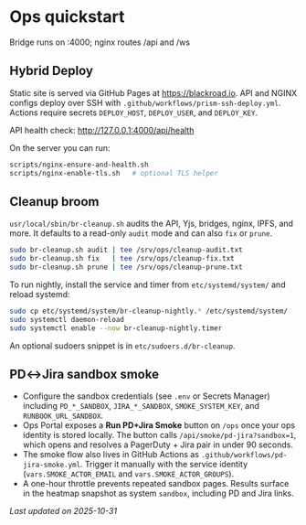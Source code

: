 # Ops quickstart
Bridge runs on :4000; nginx routes /api and /ws

## Hybrid Deploy

Static site is served via GitHub Pages at https://blackroad.io.
API and NGINX configs deploy over SSH with `.github/workflows/prism-ssh-deploy.yml`.
Actions require secrets `DEPLOY_HOST`, `DEPLOY_USER`, and `DEPLOY_KEY`.

API health check: http://127.0.0.1:4000/api/health

On the server you can run:

```sh
scripts/nginx-ensure-and-health.sh
scripts/nginx-enable-tls.sh   # optional TLS helper
```

## Cleanup broom

`usr/local/sbin/br-cleanup.sh` audits the API, Yjs, bridges, nginx, IPFS, and more. It defaults to a read-only `audit` mode and can also `fix` or `prune`.

```sh
sudo br-cleanup.sh audit | tee /srv/ops/cleanup-audit.txt
sudo br-cleanup.sh fix   | tee /srv/ops/cleanup-fix.txt
sudo br-cleanup.sh prune | tee /srv/ops/cleanup-prune.txt
```

To run nightly, install the service and timer from `etc/systemd/system/` and reload systemd:

```sh
sudo cp etc/systemd/system/br-cleanup-nightly.* /etc/systemd/system/
sudo systemctl daemon-reload
sudo systemctl enable --now br-cleanup-nightly.timer
```

An optional sudoers snippet is in `etc/sudoers.d/br-cleanup`.


## PD↔Jira sandbox smoke

- Configure the sandbox credentials (see `.env` or Secrets Manager) including `PD_*_SANDBOX`, `JIRA_*_SANDBOX`, `SMOKE_SYSTEM_KEY`, and `RUNBOOK_URL_SANDBOX`.
- Ops Portal exposes a **Run PD+Jira Smoke** button on `/ops` once your ops identity is stored locally. The button calls `/api/smoke/pd-jira?sandbox=1`, which opens and resolves a PagerDuty + Jira pair in under 90 seconds.
- The smoke flow also lives in GitHub Actions as `.github/workflows/pd-jira-smoke.yml`. Trigger it manually with the service identity (`vars.SMOKE_ACTOR_EMAIL` and `vars.SMOKE_ACTOR_GROUPS`).
- A one-hour throttle prevents repeated sandbox pages. Results surface in the heatmap snapshot as system `sandbox`, including PD and Jira links.


_Last updated on 2025-10-31_
